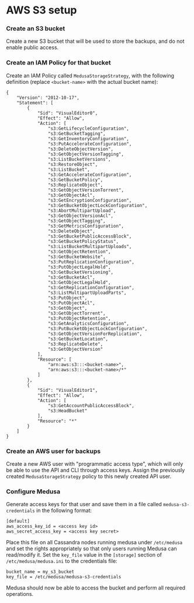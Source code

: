 AWS S3 setup
============

### Create an S3 bucket

Create a new S3 bucket that will be used to store the backups, and do not enable public access.

### Create an IAM Policy for that bucket

Create an IAM Policy called `MedusaStorageStrategy`, with the following definition (replace `<bucket-name>` with the actual bucket name):

```
{
    "Version": "2012-10-17",
    "Statement": [
        {
            "Sid": "VisualEditor0",
            "Effect": "Allow",
            "Action": [
                "s3:GetLifecycleConfiguration",
                "s3:GetBucketTagging",
                "s3:GetInventoryConfiguration",
                "s3:PutAccelerateConfiguration",
                "s3:DeleteObjectVersion",
                "s3:GetObjectVersionTagging",
                "s3:ListBucketVersions",
                "s3:RestoreObject",
                "s3:ListBucket",
                "s3:GetAccelerateConfiguration",
                "s3:GetBucketPolicy",
                "s3:ReplicateObject",
                "s3:GetObjectVersionTorrent",
                "s3:GetObjectAcl",
                "s3:GetEncryptionConfiguration",
                "s3:GetBucketObjectLockConfiguration",
                "s3:AbortMultipartUpload",
                "s3:GetObjectVersionAcl",
                "s3:GetObjectTagging",
                "s3:GetMetricsConfiguration",
                "s3:DeleteObject",
                "s3:GetBucketPublicAccessBlock",
                "s3:GetBucketPolicyStatus",
                "s3:ListBucketMultipartUploads",
                "s3:GetObjectRetention",
                "s3:GetBucketWebsite",
                "s3:PutReplicationConfiguration",
                "s3:PutObjectLegalHold",
                "s3:GetBucketVersioning",
                "s3:GetBucketAcl",
                "s3:GetObjectLegalHold",
                "s3:GetReplicationConfiguration",
                "s3:ListMultipartUploadParts",
                "s3:PutObject",
                "s3:PutObjectAcl",
                "s3:GetObject",
                "s3:GetObjectTorrent",
                "s3:PutObjectRetention",
                "s3:GetAnalyticsConfiguration",
                "s3:PutBucketObjectLockConfiguration",
                "s3:GetObjectVersionForReplication",
                "s3:GetBucketLocation",
                "s3:ReplicateDelete",
                "s3:GetObjectVersion"
            ],
            "Resource": [
                "arn:aws:s3:::<bucket-name>",
                "arn:aws:s3:::<bucket-name>/*"
            ]
        },
        {
            "Sid": "VisualEditor1",
            "Effect": "Allow",
            "Action": [
                "s3:GetAccountPublicAccessBlock",
                "s3:HeadBucket"
            ],
            "Resource": "*"
        }
    ]
}
```

### Create an AWS user for backups

Create a new AWS user with "programmatic access type", which will only be able to use the API and CLI through access keys.
Assign the previously created `MedusaStorageStrategy` policy to this newly created API user.  


### Configure Medusa

Generate access keys for that user and save them in a file called `medusa-s3-credentials` in the following format:

```
[default]
aws_access_key_id = <access key id>
aws_secret_access_key = <access key secret>
```

Place this file on all Cassandra nodes running medusa under `/etc/medusa` and set the rights appropriately so that only users running Medusa can read/modify it.
Set the `key_file` value in the `[storage]` section of `/etc/medusa/medusa.ini` to the credentials file:  

```
bucket_name = my_s3_bucket
key_file = /etc/medusa/medusa-s3-credentials
```

Medusa should now be able to access the bucket and perform all required operations.

